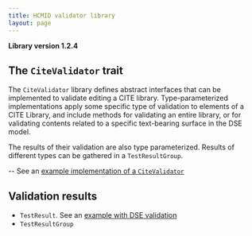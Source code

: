 ```yaml
---
title: HCMID validator library
layout: page
---
```


**Library version 1.2.4**

## The `CiteValidator` trait

The  `CiteValidator` library defines abstract interfaces that can be implemented to validate editing a CITE library. Type-parameterized implementations apply some specific type of validation to elements of a CITE Library, and include methods for validating an entire library, or for validating contents related to a specific text-bearing surface in the DSE model.  

The results of their validation are also type parameterized.  Results of different types can be gathered in a `TestResultGroup`.


-- See an [example implementation of a `CiteValidator`](./dse/)


## Validation results

- `TestResult`.  See an [example with DSE validation](./results/)
- `TestResultGroup`
